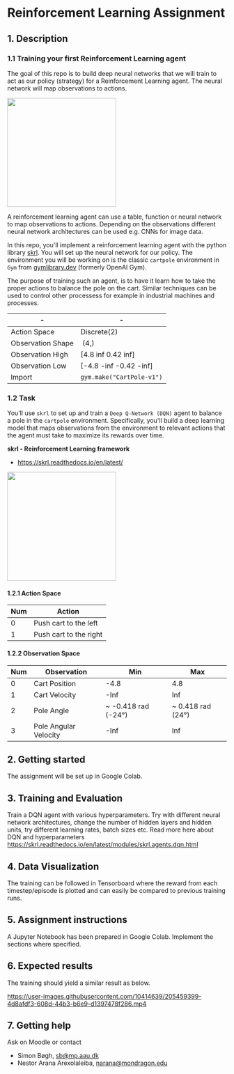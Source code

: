 # Reinforcement Learning Assignment
## 1. Description
### 1.1 Training your first Reinforcement Learning agent
The goal of this repo is to build deep neural networks that we will train to act as our policy (strategy) for a Reinforcement Learning agent. The neural network will map observations to actions.

<img src="https://user-images.githubusercontent.com/10414639/205514351-04ee86d5-38aa-450c-a641-436a5eef7a13.gif" data-canonical-src="https://user-images.githubusercontent.com/10414639/205514351-04ee86d5-38aa-450c-a641-436a5eef7a13.gif" width="250" />

A reinforcement learning agent can use a table, function or neural network to map observations to actions. Depending on the observations different neural network architectures can be used e.g. CNNs for image data.

In this repo, you'll implement a reinforcement learning agent with the python library [skrl](https://skrl.readthedocs.io/en/latest/). You will set up the neural network for our policy. The environment you will be working on is the classic `cartpole` environment in `Gym` from [gymlibrary.dev](https://www.gymlibrary.dev) (formerly OpenAI Gym).

The purpose of training such an agent, is to have it learn how to take the proper actions to balance the pole on the cart. Similar techniques can be used to control other processess for example in industrial machines and processes.

|-|-|
| --- | --- |
| Action Space | Discrete(2) |
| Observation Shape | (4,) |
| Observation High | [4.8 inf 0.42 inf] |
| Observation Low | [-4.8 -inf -0.42 -inf] |
| Import | `gym.make("CartPole-v1")` |

### 1.2 Task
You’ll use `skrl` to set up and train a `Deep Q-Network (DQN)` agent to balance a pole in the `cartpole` environment. Specifically, you'll build a deep learning model that maps observations from the environment to relevant actions that the agent must take to maximize its rewards over time.

**skrl - Reinforcement Learning framework**

* https://skrl.readthedocs.io/en/latest/

<img src="https://user-images.githubusercontent.com/10414639/205515255-39b6c39a-18b3-4b30-97bb-2947cd52fa34.png" data-canonical-src="https://user-images.githubusercontent.com/10414639/205515255-39b6c39a-18b3-4b30-97bb-2947cd52fa34.png" width="250" />

#### 1.2.1 Action Space
| Num | Action
|---|---|
|0|Push cart to the left|
|1|Push cart to the right|

#### 1.2.2 Observation Space
|Num|Observation|Min|Max|
|---|---|---|---|
|0|Cart Position|-4.8|4.8|
|1|Cart Velocity|-Inf|Inf|
|2|Pole Angle|~ -0.418 rad (-24°)|~ 0.418 rad (24°)|
|3|Pole Angular Velocity|-Inf|Inf|


## 2. Getting started
The assignment will be set up in Google Colab.

## 3. Training and Evaluation
Train a DQN agent with various hyperparameters. Try with different neural network architectures, change the number of hidden layers and hidden units, try different learning rates, batch sizes etc. Read more here about DQN and hyperparameters https://skrl.readthedocs.io/en/latest/modules/skrl.agents.dqn.html

## 4. Data Visualization
The training can be followed in Tensorboard where the reward from each timestep/episode is plotted and can easily be compared to previous training runs.

## 5. Assignment instructions
A Jupyter Notebook has been prepared in Google Colab. Implement the sections where specified.

## 6. Expected results
The training should yield a similar result as below.

https://user-images.githubusercontent.com/10414639/205459399-4d8afdf3-608d-44b3-b6e9-d1397478f286.mp4

## 7. Getting help
Ask on Moodle or contact 

* Simon Bøgh, sb@mp.aau.dk
* Nestor Arana Arexolaleiba, narana@mondragon.edu
